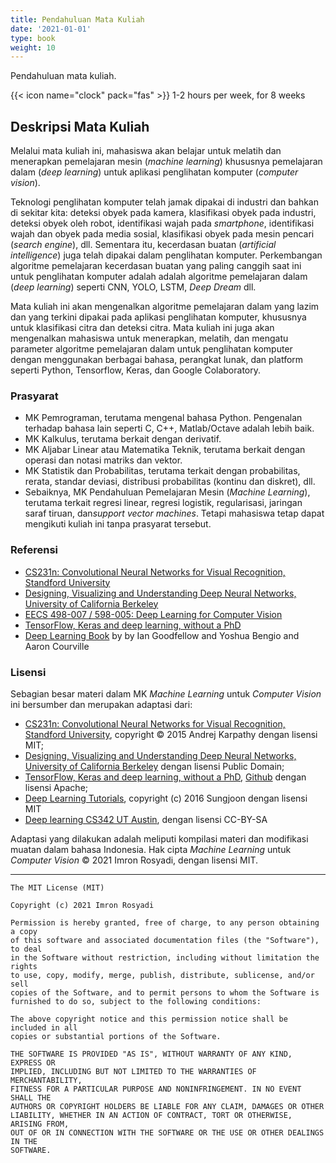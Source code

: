 ```yaml
---
title: Pendahuluan Mata Kuliah
date: '2021-01-01'
type: book
weight: 10
---
```


Pendahuluan mata kuliah.

<!--more-->

{{< icon name="clock" pack="fas" >}} 1-2 hours per week, for 8 weeks

## Deskripsi Mata Kuliah

Melalui mata kuliah ini, mahasiswa akan belajar untuk melatih dan menerapkan pemelajaran mesin (*machine learning*) khususnya pemelajaran dalam (*deep learning*) untuk aplikasi penglihatan komputer (*computer vision*).

Teknologi penglihatan komputer telah jamak dipakai di industri dan bahkan di sekitar kita: deteksi obyek pada kamera, klasifikasi obyek pada industri, deteksi obyek oleh robot, identifikasi wajah pada *smartphone*, identifikasi wajah dan obyek pada media sosial, klasifikasi obyek pada mesin pencari (*search engine*), dll. Sementara itu, kecerdasan buatan (*artificial intelligence*) juga telah dipakai dalam penglihatan komputer.
Perkembangan algoritme pemelajaran kecerdasan buatan yang paling canggih saat ini untuk penglihatan komputer adalah adalah algoritme pemelajaran dalam (*deep learning*) seperti CNN, YOLO, LSTM, *Deep Dream* dll. 

Mata kuliah ini akan mengenalkan algoritme pemelajaran dalam yang lazim dan yang terkini dipakai pada aplikasi penglihatan komputer, khususnya untuk klasifikasi citra dan deteksi citra. Mata kuliah ini juga akan mengenalkan mahasiswa untuk menerapkan, melatih, dan mengatu parameter algoritme pemelajaran dalam untuk penglihatan komputer dengan menggunakan berbagai bahasa, perangkat lunak, dan platform seperti Python, Tensorflow, Keras, dan Google Colaboratory.

### Prasyarat
- MK Pemrograman, terutama mengenal bahasa Python. Pengenalan terhadap bahasa lain seperti C, C++, Matlab/Octave adalah lebih baik.
- MK Kalkulus, terutama berkait dengan derivatif.
- MK Aljabar Linear atau Matematika Teknik, terutama berkait dengan operasi dan notasi matriks dan vektor.
- MK Statistik dan Probabilitas, terutama terkait dengan probabilitas, rerata, standar deviasi, distribusi probabilitas (kontinu dan diskret), dll.
- Sebaiknya, MK Pendahuluan Pemelajaran Mesin (*Machine Learning*), terutama terkait regresi linear, regresi logistik, regularisasi, jaringan saraf tiruan, dan*support vector machines*. Tetapi mahasiswa tetap dapat mengikuti kuliah ini tanpa prasyarat tersebut.

### Referensi
- [CS231n: Convolutional Neural Networks for Visual Recognition, Standford University](http://cs231n.stanford.edu/)
- [Designing, Visualizing and Understanding Deep Neural Networks, University of California Berkeley](https://bcourses.berkeley.edu/courses/1453965/)
- [EECS 498-007 / 598-005: Deep Learning for Computer Vision](https://web.eecs.umich.edu/~justincj/teaching/eecs498/FA2020/schedule.html)
- [TensorFlow, Keras and deep learning, without a PhD](https://codelabs.developers.google.com/codelabs/cloud-tensorflow-mnist#0)
- [Deep Learning Book](http://www.deeplearningbook.org/) by by Ian Goodfellow and Yoshua Bengio and Aaron Courville

### Lisensi
Sebagian besar materi dalam MK *Machine Learning* untuk *Computer Vision* ini bersumber dan merupakan adaptasi dari:
- [CS231n: Convolutional Neural Networks for Visual Recognition, Standford University](http://cs231n.stanford.edu/), copyright © 2015 Andrej Karpathy dengan lisensi MIT;
- [Designing, Visualizing and Understanding Deep Neural Networks, University of California Berkeley](https://bcourses.berkeley.edu/courses/1453965/) dengan lisensi Public Domain;
- [TensorFlow, Keras and deep learning, without a PhD](https://codelabs.developers.google.com/codelabs/cloud-tensorflow-mnist#0), [Github](https://github.com/GoogleCloudPlatform/tensorflow-without-a-phd) dengan lisensi Apache;
- [Deep Learning Tutorials](https://github.com/sjchoi86/dl_tutorials), copyright (c) 2016 Sungjoon dengan lisensi MIT
- [Deep learning CS342 UT Austin](https://www.philkr.net/cs342/material), dengan lisensi CC-BY-SA

Adaptasi yang dilakukan adalah meliputi kompilasi materi dan modifikasi muatan dalam bahasa Indonesia.
Hak cipta *Machine Learning* untuk *Computer Vision* © 2021 Imron Rosyadi, dengan lisensi MIT.

---

```
The MIT License (MIT)

Copyright (c) 2021 Imron Rosyadi

Permission is hereby granted, free of charge, to any person obtaining a copy
of this software and associated documentation files (the "Software"), to deal
in the Software without restriction, including without limitation the rights
to use, copy, modify, merge, publish, distribute, sublicense, and/or sell
copies of the Software, and to permit persons to whom the Software is
furnished to do so, subject to the following conditions:

The above copyright notice and this permission notice shall be included in all
copies or substantial portions of the Software.

THE SOFTWARE IS PROVIDED "AS IS", WITHOUT WARRANTY OF ANY KIND, EXPRESS OR
IMPLIED, INCLUDING BUT NOT LIMITED TO THE WARRANTIES OF MERCHANTABILITY,
FITNESS FOR A PARTICULAR PURPOSE AND NONINFRINGEMENT. IN NO EVENT SHALL THE
AUTHORS OR COPYRIGHT HOLDERS BE LIABLE FOR ANY CLAIM, DAMAGES OR OTHER
LIABILITY, WHETHER IN AN ACTION OF CONTRACT, TORT OR OTHERWISE, ARISING FROM,
OUT OF OR IN CONNECTION WITH THE SOFTWARE OR THE USE OR OTHER DEALINGS IN THE
SOFTWARE.
```
